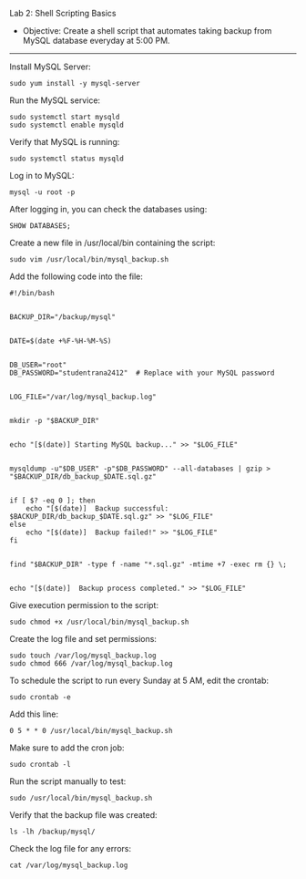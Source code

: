 Lab 2: Shell Scripting Basics
* Objective: Create a shell script that automates taking backup from MySQL
database everyday at 5:00 PM.
---

Install MySQL Server:
```
sudo yum install -y mysql-server
```
Run the MySQL service:
```
sudo systemctl start mysqld
sudo systemctl enable mysqld
```
Verify that MySQL is running:
```
sudo systemctl status mysqld
```
Log in to MySQL:
```
mysql -u root -p
```
After logging in, you can check the databases using:
```
SHOW DATABASES;
```
Create a new file in /usr/local/bin containing the script:
```
sudo vim /usr/local/bin/mysql_backup.sh
```
Add the following code into the file:
```
#!/bin/bash


BACKUP_DIR="/backup/mysql"


DATE=$(date +%F-%H-%M-%S)


DB_USER="root"
DB_PASSWORD="studentrana2412"  # Replace with your MySQL password


LOG_FILE="/var/log/mysql_backup.log"


mkdir -p "$BACKUP_DIR"


echo "[$(date)] Starting MySQL backup..." >> "$LOG_FILE"


mysqldump -u"$DB_USER" -p"$DB_PASSWORD" --all-databases | gzip > "$BACKUP_DIR/db_backup_$DATE.sql.gz"


if [ $? -eq 0 ]; then
    echo "[$(date)]  Backup successful: $BACKUP_DIR/db_backup_$DATE.sql.gz" >> "$LOG_FILE"
else
    echo "[$(date)]  Backup failed!" >> "$LOG_FILE"
fi


find "$BACKUP_DIR" -type f -name "*.sql.gz" -mtime +7 -exec rm {} \;


echo "[$(date)]  Backup process completed." >> "$LOG_FILE"
```

Give execution permission to the script:
```
sudo chmod +x /usr/local/bin/mysql_backup.sh
```
Create the log file and set permissions:
```
sudo touch /var/log/mysql_backup.log
sudo chmod 666 /var/log/mysql_backup.log
```

To schedule the script to run every Sunday at 5 AM, edit the crontab:
```
sudo crontab -e
```
Add this line:
```
0 5 * * 0 /usr/local/bin/mysql_backup.sh
```
Make sure to add the cron job:
```
sudo crontab -l
```
Run the script manually to test:
```
sudo /usr/local/bin/mysql_backup.sh
```
 
Verify that the backup file was created:
```
ls -lh /backup/mysql/
```

Check the log file for any errors:
```
cat /var/log/mysql_backup.log
```



































